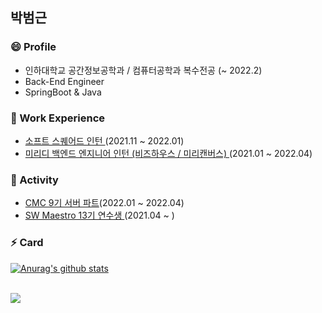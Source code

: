 
<!--
**bbeomgeun/bbeomgeun** is a ✨ _special_ ✨ repository because its `README.md` (this file) appears on your GitHub profile.

Here are some ideas to get you started:

- 🔭 I’m currently working on ...
- 🌱 I’m currently learning ...
- 👯 I’m looking to collaborate on ...
- 🤔 I’m looking for help with ...
- 💬 Ask me about ...
- 📫 How to reach me: ...
- 😄 Pronouns: ...
- ⚡ Fun fact: ...
-->

<h2> 박범근 </h2>

<h3> 😄 Profile </h3>

- 인하대학교 공간정보공학과 / 컴퓨터공학과 복수전공 (~ 2022.2)
- Back-End Engineer
- SpringBoot & Java

<h3> 🌱 Work Experience </h3>

- <a href = https://www.softsquared.com/>소프트 스퀘어드 인턴 </a> (2021.11 ~ 2022.01) 
- <a href = https://www.bizhows.com/> 미리디 백엔드 엔지니어 인턴 (비즈하우스 / 미리캔버스) </a> (2021.01 ~ 2022.04)

<h3> 🔭 Activity </h3>

- <a href = https://makeus.in/>CMC 9기 서버 파트</a>(2022.01 ~ 2022.04) 
- <a href = https://www.swmaestro.org/sw/main/main.do>SW Maestro 13기 연수생 </a>(2021.04 ~ )

<h3> ⚡ Card </h3>

 [![Anurag's github stats](https://github-readme-stats.vercel.app/api?username=bbeomgeun)](https://github.com/anuraghazra/github-readme-stats)
 
 <br>
 
<img src="http://mazassumnida.wtf/api/v2/generate_badge?boj=miki308">  
